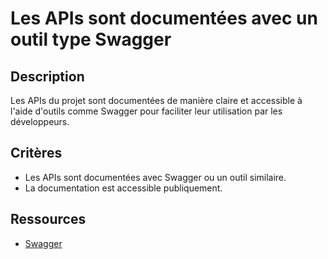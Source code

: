 # Les APIs sont documentées avec un outil type Swagger

## Description

Les APIs du projet sont documentées de manière claire et accessible à l'aide
d'outils comme Swagger pour faciliter leur utilisation par les développeurs.

## Critères

- Les APIs sont documentées avec Swagger ou un outil similaire.
- La documentation est accessible publiquement.

## Ressources

- [Swagger](https://swagger.io/)
